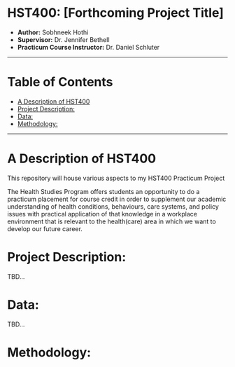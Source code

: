 <!-- omit in toc -->
# HST400: [Forthcoming Project Title] 

* **Author:** Sobhneek Hothi
* **Supervisor:** Dr. Jennifer Bethell
* **Practicum Course Instructor:** Dr. Daniel Schluter
---
# Table of Contents <!-- omit in toc -->
- [A Description of HST400](#a-description-of-hst400)
- [Project Description:](#project-description)
- [Data:](#data)
- [Methodology:](#methodology)

---
# A Description of HST400
This repository will house various aspects to my HST400 Practicum Project 

The Health Studies Program offers students an opportunity to do a practicum placement for course credit in order to supplement our academic understanding of health conditions, behaviours, care systems, and policy issues with practical application of that knowledge in a workplace environment that is relevant to the health(care) area in which we want to develop our future career. 

# Project Description:

TBD...

# Data:

TBD...

# Methodology:

